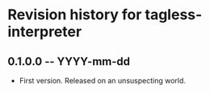# Revision history for tagless-interpreter

## 0.1.0.0 -- YYYY-mm-dd

* First version. Released on an unsuspecting world.
